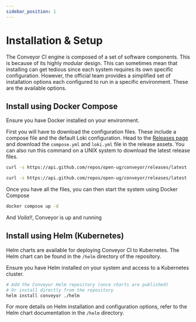 ```yaml
---
sidebar_position: 1
---
```


# Installation & Setup

The Conveyor CI engine is composed of a set of software components. This is because of its highly modular design. This can sometimes mean that installing can get tedious since each system requires its own specific configuration. However, the official team provides a simplified set of installation options each configured to run in a specific environment. These are the available options.

## Install using Docker Compose

Ensure you have Docker installed on your environment.

First you will have to download the configuration files. These include a compose file and the default Loki configuration. Head to the [Releases page](https://github.com/open-ug/conveyor/releases) and download the `compose.yml` and `loki.yml` file in the release assets. You can also run this command on a UNIX system to download the latest release files.

```bash
curl -s https://api.github.com/repos/open-ug/conveyor/releases/latest | grep browser_download_url | grep compose.yml | cut -d '"' -f 4 | xargs curl -L -o compose.yml

curl -s https://api.github.com/repos/open-ug/conveyor/releases/latest | grep browser_download_url | grep loki.yml | cut -d '"' -f 4 | xargs curl -L -o loki.yml
```

Once you have all the files, you can then start the system using Docker Compose

```sh
docker compose up -d
```

And *Voila!!*, Conveyor is up and running

## Install using Helm (Kubernetes)

Helm charts are available for deploying Conveyor CI to Kubernetes. The Helm chart can be found in the `/helm` directory of the repository.

Ensure you have Helm installed on your system and access to a Kubernetes cluster.

```bash
# Add the Conveyor Helm repository (once charts are published)
# Or install directly from the repository
helm install conveyor ./helm
```

For more details on Helm installation and configuration options, refer to the Helm chart documentation in the `/helm` directory.
